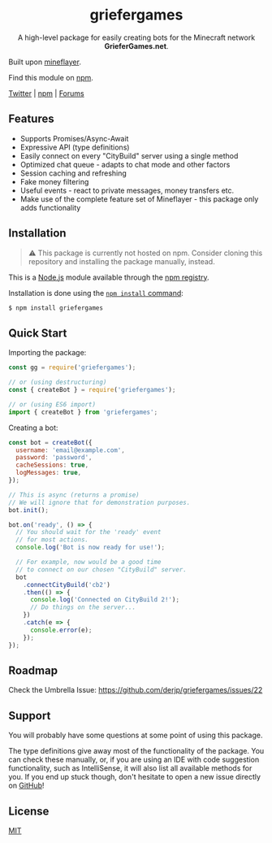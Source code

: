 <div align="center">

# griefergames

A high-level package for easily creating bots for the Minecraft network **GrieferGames.net**.

</div>

Built upon [mineflayer](https://github.com/PrismarineJS/mineflayer).

Find this module on [npm](https://www.npmjs.com/package/griefergames).

[Twitter](https://twitter.com/derjp_) |
[npm](https://www.npmjs.com/~derjp) |
[Forums](https://griefergames.de/index.php?user/6076-derjp/)

## Features

- Supports Promises/Async-Await
- Expressive API (type definitions)
- Easily connect on every "CityBuild" server using a single method
- Optimized chat queue - adapts to chat mode and other factors
- Session caching and refreshing
- Fake money filtering
- Useful events - react to private messages, money transfers etc.
- Make use of the complete feature set of Mineflayer - this package only adds functionality

## Installation

> ⚠️ This package is currently not hosted on npm. Consider cloning this repository and installing the package manually, instead.

This is a [Node.js](https://nodejs.org/) module available through the [npm registry](https://www.npmjs.com/).

Installation is done using the [`npm install` command](https://docs.npmjs.com/getting-started/installing-npm-packages-locally):

```bash
$ npm install griefergames
```

## Quick Start

Importing the package:

```javascript
const gg = require('griefergames');

// or (using destructuring)
const { createBot } = require('griefergames');

// or (using ES6 import)
import { createBot } from 'griefergames';
```

Creating a bot:

```javascript
const bot = createBot({
  username: 'email@example.com',
  password: 'password',
  cacheSessions: true,
  logMessages: true,
});

// This is async (returns a promise)
// We will ignore that for demonstration purposes.
bot.init();

bot.on('ready', () => {
  // You should wait for the 'ready' event
  // for most actions.
  console.log('Bot is now ready for use!');

  // For example, now would be a good time
  // to connect on our chosen "CityBuild" server.
  bot
    .connectCityBuild('cb2')
    .then(() => {
      console.log('Connected on CityBuild 2!');
      // Do things on the server...
    })
    .catch(e => {
      console.error(e);
    });
});
```

## Roadmap

Check the Umbrella Issue:
https://github.com/derjp/griefergames/issues/22

## Support

You will probably have some questions at some point of using this package.

The type definitions give away most of the functionality of the package. You can check these manually, or, if you are using an IDE with code suggestion functionality, such as IntelliSense, it will also list all available methods for you.
If you end up stuck though, don't hesitate to open a new issue directly on [GitHub](https://github.com/derjp/gg/issues)!

## License

[MIT](https://github.com/derjp/griefergames/blob/master/LICENSE)

